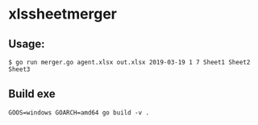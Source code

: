 # xlssheetmerger

## Usage:

```
$ go run merger.go agent.xlsx out.xlsx 2019-03-19 1 7 Sheet1 Sheet2 Sheet3
```

## Build exe

```
GOOS=windows GOARCH=amd64 go build -v .
```